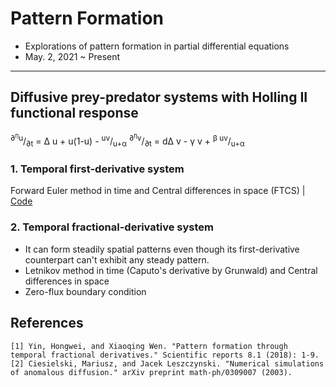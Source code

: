 # Pattern Formation
- Explorations of pattern formation in partial differential equations
- May. 2, 2021 ~ Present

----------
## Diffusive prey-predator systems with Holling II functional response
<sup>∂<sup>&eta;</sup>u</sup>/<sub>∂t</sub> = &Delta; u  + u(1-u) - <sup>uv</sup>/<sub>u+&alpha;</sub>
<sup>∂<sup>&eta;</sup>v</sup>/<sub>∂t</sub> = d&Delta; v  - &gamma; v + <sup>&beta; uv</sup>/<sub>u+&alpha;</sub>

### 1. Temporal **first**-derivative system
Forward Euler method in time and Central differences in space (FTCS) | [Code](https://github.com/OH-Seoyoung/Pattern_Formation/blob/master/Diffusive_prey-predator_systems/FTCS_first-derivative_Holling_II_functional_response.m)  

### 2. Temporal **fractional**-derivative system
- It can form steadily spatial patterns even though its first-derivative counterpart can't exhibit any steady pattern.
- Letnikov method in time (Caputo's derivative by Grunwald) and Central differences in space
- Zero-flux boundary condition
  
## References
```
[1] Yin, Hongwei, and Xiaoqing Wen. "Pattern formation through temporal fractional derivatives." Scientific reports 8.1 (2018): 1-9.
[2] Ciesielski, Mariusz, and Jacek Leszczynski. "Numerical simulations of anomalous diffusion." arXiv preprint math-ph/0309007 (2003).
```
